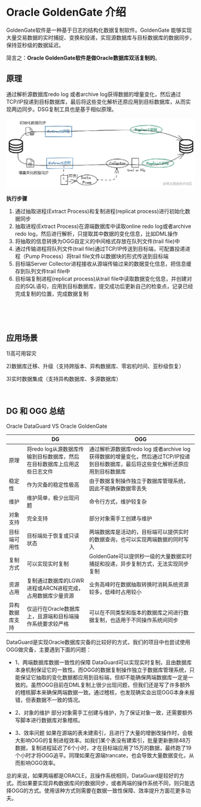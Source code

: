 # Oracle GoldenGate 介绍

GoldenGate软件是一种基于日志的结构化数据复制软件。GoldenGate 能够实现大量交易数据的实时捕捉、变换和投递，实现源数据库与目标数据库的数据同步，保持亚秒级的数据延迟。

简言之：**Oracle GoldenGate软件是做Oracle数据库双活复制的**。

## **原理**

通过解析源数据库redo log 或者archive log获得数据的增量变化，然后通过TCP/IP投递到目标数据库，最后将这些变化解析还原应用到目标数据库，从而实现两边同步。DSG复制工具也是基于相似原理。

​![13885a6b152e4cbaa6f308d542c50618~tplv-k3u1fbpfcp-zoom-in-crop-mark 1512 0 0 0](assets/13885a6b152e4cbaa6f308d542c50618tplv-k3u1fbpfcp-zoom-in-crop-mark%201512%200%200%200-20240315212745-ejqau90.webp)​

**执行步骤**

1. 通过抽取进程(Extract Process)和复制进程(replicat process)进行初始化数据同步
2. 抽取进程(Extract Process)在源端数据库中读取online redo log或者archive redo log，然后进行解析，只提取其中数据的变化信息，比如DML操作
3. 将抽取的信息转换为OGG自定义的中间格式存放在队列文件(trail file)中
4. 通过传输进程将队列文件(trail file)通过TCP/IP传送到目标端，可配置投递进程（Pump Process）将trail file文件以数据块的形式传送到目标端
5. 目标端Server Collector进程接收从源端传输过来的数据变化信息，把信息缓存到队列文件trail file中
6. 目标端复制进程(replicat process)从trail file中读取数据变化信息，并创建对应的SQL语句，应用到目标数据库，提交成功后更新自己的检查点，记录已经完成复制的位置，完成数据复制

‍

‍

## **应用场景**

1)高可用容灾

2)数据库迁移、升级（支持跨版本、异构数据库、零宕机时间、亚秒级恢复）

3)实时数据集成（支持异构数据库、多源数据库）

‍

## DG 和 OGG 总结

Oracle DataGuard  VS  Oracle GoldenGate

||DG|OGG|
| ----------------| --------------------------------------------------------------------------| ------------------------------------------------------------------------------------------------------------------------------------|
|原理|将redo log从源数据库传输到目标数据库，然后在目标数据库上应用这些日志文件|通过解析源数据库redo log 或者archive log获得数据的增量变化，然后通过TCP/IP投递到目标数据库，最后将这些变化解析还原应用到目标数据库|
|稳定性|作为灾备的稳定性极高|由于数据复制操作独立于数据库管理系统，因此不能确保数据零丢失|
|维护|维护简单，极少出现问题|命令行方式，维护较复杂|
|对象支持|完全支持|部分对象需手工创建与维护|
|目标端可用性|目标端处于恢复或只读状态|两端数据库是活动的，目标端可以提供实时的数据查询，也可以实现两端数据的同时写入|
|复制方式|可以实现实时复制|GoldenGate可以提供秒一级的大量数据实时捕捉和投递，异步复制方式，无法实现同步复制|
|资源占用|复制通过数据库的LGWR进程或ARCN进程完成，占用数据库少量资源|业务高峰时在数据抽取转换时消耗系统资源较多，低峰时占用较小|
|异构数据库支持|仅运行在Oracle数据库上，且源端和目标端操作系统要求较严格|可以在不同类型和版本的数据库之间进行数据复制，也适用于不同操作系统间同步|

DataGuard是实现Oracle数据库灾备的比较好的方式，我们的项目中也尝试使用OGG做灾备，主要遇到下面的问题：

* 1、两端数据库数据一致性的保障
  DataGuard可以实现实时复制，且由数据库本身机制保证它的一致性。而OGG的数据复制操作独立于数据库管理系统，只能保证它抽取的变化数据都应用到目标端，但却不能确保两端数据库一定是一致的。虽然OGG目前在DML复制上很少出现问题，但我们还是写了许多额外的稽核脚本来确保两端数据一致。通过稽核，也发现确实会出现OGG本身未报错，但表数据不一致的情况。

* 2、对象的维护
  部分对象需手工创建与维护，为了保证对象一致，还需要额外写脚本进行数据库对象稽核。

* 3、效率问题
  如果在源端的表未建索引，且进行了大量的增删改操作时，会极大影响OGG的复制进程效率。如我们某个表没有建索引，批量更新删除48万数据，复制进程延迟了6个小时，才在目标端应用了15万的数据，最终跑了19个小时才将OGG追平。同理如果在源端trancate，也会导致大量数据变化，从而影响OGG效率。

总的来说，如果两端都是ORACLE，且操作系统相同，DataGuard是较好的方式。而如果要实现异构数据库间的数据同步，或者两端的操作系统不同，则只能选择OGG的方式。使用该种方式则需要在数据一致性保障、效率提升方面花更多功夫。

‍
